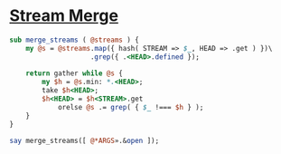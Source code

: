 [1]: http://rosettacode.org/wiki/Stream_Merge

# [Stream Merge][1]

```perl
sub merge_streams ( @streams ) {
    my @s = @streams.map({ hash( STREAM => $_, HEAD => .get ) })\
                    .grep({ .<HEAD>.defined });
 
    return gather while @s {
        my $h = @s.min: *.<HEAD>;
        take $h<HEAD>;
        $h<HEAD> = $h<STREAM>.get
            orelse @s .= grep( { $_ !=== $h } );
    }
}
 
say merge_streams([ @*ARGS».&open ]);
```